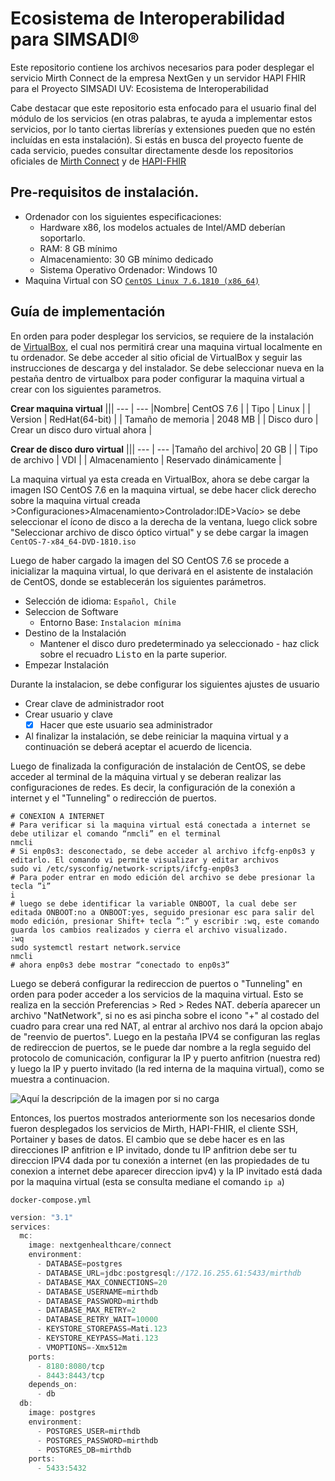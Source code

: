 # Ecosistema de Interoperabilidad para SIMSADI® 

Este repositorio contiene los archivos necesarios para poder desplegar el servicio Mirth Connect de la empresa NextGen y un servidor HAPI FHIR para el Proyecto SIMSADI UV: Ecosistema de Interoperabilidad

Cabe destacar que este repositorio esta enfocado para el usuario final del módulo de los servicios (en otras palabras, te ayuda a implementar estos servicios, por lo tanto ciertas librerías y extensiones pueden que no estén incluídas en esta instalación). Si estás en busca del proyecto fuente de cada servicio,  puedes consultar directamente desde los repositorios oficiales de [Mirth Connect](https://github.com/nextgenhealthcare/connect) y de [HAPI-FHIR](https://github.com/hapifhir/hapi-fhir-jpaserver-starter)


## Pre-requisitos de instalación.
- Ordenador con los siguientes especificaciones:
  - Hardware x86, los modelos actuales de Intel/AMD deberían soportarlo.
  - RAM: 8 GB mínimo
  - Almacenamiento: 30 GB mínimo dedicado
  - Sistema Operativo Ordenador: Windows 10
- Maquina Virtual con SO [`CentOS Linux 7.6.1810 (x86_64)`](http://ftp.iij.ad.jp/pub/linux/centos-vault/7.6.1810/isos/x86_64/CentOS-7-x86_64-DVD-1810.iso) 

## Guía de implementación
En orden para poder desplegar los servicios, se requiere de la instalación de [VirtualBox](https://www.virtualbox.org/), el cual nos permitirá crear una maquina virtual localmente en tu ordenador. Se debe acceder al sitio oficial de VirtualBox y seguir las instrucciones de descarga y del instalador.
Se debe seleccionar nueva en la pestaña dentro de virtualbox para poder configurar la maquina virtual a crear con los siguientes parametros.

**Crear maquina virtual**
|||
--- | --- 
|Nombre| CentOS 7.6 |
| Tipo      | Linux |
| Version      | RedHat(64-bit)     | 
| Tamaño de memoria | 2048 MB      | 
| Disco duro      | Crear un disco duro virtual ahora         |

**Crear de disco duro virtual**
|||
--- | --- 
|Tamaño del archivo| 20 GB |
| Tipo de archivo     | VDI |
| Almacenamiento   | Reservado dinámicamente    | 

La maquina virtual ya esta creada en VirtualBox, ahora se debe cargar la imagen ISO CentOS 7.6 en la maquina virtual, se debe hacer click derecho sobre la maquina virtual creada >Configuraciones>Almacenamiento>Controlador:IDE>Vacío> se debe seleccionar el ícono de disco a la derecha de la ventana, luego click sobre "Seleccionar archivo de disco óptico virtual" y se debe cargar la imagen `CentOS-7-x84_64-DVD-1810.iso`

Luego de haber cargado la imagen del SO CentOS 7.6 se procede a inicializar la maquina virtual, lo que derivará en el asistente de instalación de CentOS, donde se establecerán los siguientes parámetros.

- Selección de idioma: `Español, Chile`
- Seleccion de Software
  - Entorno Base: `Instalacion mínima`
- Destino de la Instalación
  - Mantener el disco duro predeterminado ya seleccionado - haz click sobre el recuadro <samp>Listo</samp> en la parte superior.
- Empezar Instalación


Durante la instalacion, se debe configurar los siguientes ajustes de usuario

- Crear clave de administrador root
- Crear usuario y clave
  - [x] Hacer que este usuario sea administrador
- Al finalizar la instalación, se debe reiniciar la maquina virtual y a continuación se deberá aceptar el acuerdo de licencia.

Luego de finalizada la configuración de instalación de CentOS, se debe acceder al terminal de la máquina virtual y se deberan realizar las configuraciones de redes. Es decir, la configuración de la conexión a internet y el "Tunneling" o redirección de puertos.
 
```
# CONEXION A INTERNET
# Para verificar si la maquina virtual está conectada a internet se debe utilizar el comando “nmcli” en el terminal
nmcli
# Si enp0s3: desconectado, se debe acceder al archivo ifcfg-enp0s3 y editarlo. El comando vi permite visualizar y editar archivos
sudo vi /etc/sysconfig/network-scripts/ifcfg-enp0s3
# Para poder entrar en modo edición del archivo se debe presionar la tecla ”i” 
i
# luego se debe identificar la variable ONBOOT, la cual debe ser editada ONBOOT:no a ONBOOT:yes, seguido presionar esc para salir del modo edición, presionar Shift+ tecla ”:” y escribir :wq, este comando guarda los cambios realizados y cierra el archivo visualizado.
:wq
sudo systemctl restart network.service
nmcli
# ahora enp0s3 debe mostrar “conectado to enp0s3” 
```

Luego se deberá configurar la redireccion de puertos o "Tunneling" en orden para poder acceder a los servicios de la maquina virtual.
Esto se realiza en la sección Preferencias > Red > Redes NAT. debería aparecer un archivo "NatNetwork", si no es asi pincha sobre el icono "+" al costado del cuadro para crear una red NAT, al entrar al archivo nos dará la opcion abajo de "reenvio de puertos". Luego en la pestaña IPV4 se configuran las reglas de redireccion de puertos, se le puede dar nombre a la regla seguido del protocolo de comunicación, configurar la IP y puerto anfitrion (nuestra red) y luego la IP y puerto invitado (la red interna de la maquina virtual), como se muestra a continuacion.

![Aquí la descripción de la imagen por si no carga](https://github.com/matirafi/Mirth-SIMSADI/blob/main/github_images/Captura.JPG)

Entonces, los puertos mostrados anteriormente son los necesarios donde fueron desplegados los servicios de Mirth, HAPI-FHIR, el cliente SSH, Portainer y bases de datos. El cambio que se debe hacer es en las direcciones IP anfitrion e IP invitado, donde tu IP anfitrion debe ser tu direccion IPV4 dada por tu conexión a internet (en las propiedades de tu conexion a internet debe aparecer direccion ipv4) y la IP invitado está dada por la maquina virtual (esta se consulta mediane el comando `ip a`)





















`docker-compose.yml`

```javascript
version: "3.1"
services:
  mc:
    image: nextgenhealthcare/connect
    environment:
      - DATABASE=postgres
      - DATABASE_URL=jdbc:postgresql://172.16.255.61:5433/mirthdb
      - DATABASE_MAX_CONNECTIONS=20
      - DATABASE_USERNAME=mirthdb
      - DATABASE_PASSWORD=mirthdb
      - DATABASE_MAX_RETRY=2
      - DATABASE_RETRY_WAIT=10000
      - KEYSTORE_STOREPASS=Mati.123
      - KEYSTORE_KEYPASS=Mati.123
      - VMOPTIONS=-Xmx512m
    ports:
      - 8180:8080/tcp
      - 8443:8443/tcp
    depends_on:
      - db
  db:
    image: postgres
    environment:
      - POSTGRES_USER=mirthdb
      - POSTGRES_PASSWORD=mirthdb
      - POSTGRES_DB=mirthdb
    ports:
      - 5433:5432
```
